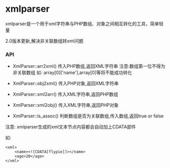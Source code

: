 # xmlparser
xmlparser是一个用于xml字符串与PHP数组、对象之间相互转化的工具，简单轻量

2.0版本更新,解决非关联数组转xml问题

### API

* XmlParser::arr2xml()
传入PHP数组,返回XML字符串
注意:数组第一位不得为非关联数组
如: array[0]['name'],array[0]等将不能成功转化

* XmlParser::obj2xml()
传入PHP对象,返回XML字符串

* XmlParser::xml2arr()
传入XML字符串,返回PHP数组

* XmlParser::xml2obj()
传入XML字符串,返回PHP对象

* XmlParser::is_assoc()
判断数组是否为关联数组,传入数组,返回true or false

注意:
xmlparser生成的xml文本节点内容都会自动加上CDATA部件

如:

    <xml>
        <name><![CDATA[flypie]]></name>
        <age>20</age>
    </xml>